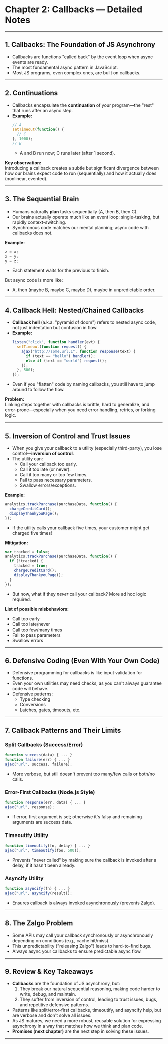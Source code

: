 # Chapter 2: Callbacks — Detailed Notes

---

## 1. Callbacks: The Foundation of JS Asynchrony

- Callbacks are functions "called back" by the event loop when async events are ready.
- The most fundamental async pattern in JavaScript.
- Most JS programs, even complex ones, are built on callbacks.

---

## 2. Continuations

- Callbacks encapsulate the **continuation** of your program—the "rest" that runs after an async step.
- **Example:**
  ```js
  // A
  setTimeout(function() {
    // C
  }, 1000);
  // B
  ```
  - A and B run now; C runs later (after 1 second).

**Key observation:**  
Introducing a callback creates a subtle but significant divergence between how our brains expect code to run (sequentially) and how it actually does (nonlinear, evented).

---

## 3. The Sequential Brain

- Humans naturally **plan** tasks sequentially (A, then B, then C).
- Our brains actually operate much like an event loop: single-tasking, but rapidly context-switching.
- Synchronous code matches our mental planning; async code with callbacks does not.

**Example:**
```js
z = x;
x = y;
y = z;
```
- Each statement waits for the previous to finish.

But async code is more like:
- A, then (maybe B, maybe C, maybe D), maybe in unpredictable order.

---

## 4. Callback Hell: Nested/Chained Callbacks

- **Callback hell** (a.k.a. "pyramid of doom") refers to nested async code, not just indentation but confusion in flow.
- **Example:**
  ```js
  listen("click", function handler(evt) {
    setTimeout(function request() {
      ajax("http://some.url.1", function response(text) {
        if (text == "hello") handler();
        else if (text == "world") request();
      });
    }, 500);
  });
  ```
- Even if you "flatten" code by naming callbacks, you still have to jump around to follow the flow.

**Problem:**  
Linking steps together with callbacks is brittle, hard to generalize, and error-prone—especially when you need error handling, retries, or forking logic.

---

## 5. Inversion of Control and Trust Issues

- When you give your callback to a utility (especially third-party), you lose control—**inversion of control**.
- The utility can:
  - Call your callback too early.
  - Call it too late (or never).
  - Call it too many or too few times.
  - Fail to pass necessary parameters.
  - Swallow errors/exceptions.

**Example:**
```js
analytics.trackPurchase(purchaseData, function() {
  chargeCreditCard();
  displayThankyouPage();
});
```
- If the utility calls your callback five times, your customer might get charged five times!

**Mitigation:**
```js
var tracked = false;
analytics.trackPurchase(purchaseData, function() {
  if (!tracked) {
    tracked = true;
    chargeCreditCard();
    displayThankyouPage();
  }
});
```
- But now, what if they *never* call your callback? More ad hoc logic required.

**List of possible misbehaviors:**
- Call too early
- Call too late/never
- Call too few/many times
- Fail to pass parameters
- Swallow errors

---

## 6. Defensive Coding (Even With Your Own Code)

- Defensive programming for callbacks is like input validation for functions.
- Even your own utilities may need checks, as you can't always guarantee code will behave.
- Defensive patterns:
  - Type checking
  - Conversions
  - Latches, gates, timeouts, etc.

---

## 7. Callback Patterns and Their Limits

### Split Callbacks (Success/Error)
```js
function success(data) { ... }
function failure(err) { ... }
ajax("url", success, failure);
```
- More verbose, but still doesn't prevent too many/few calls or both/no calls.

### Error-First Callbacks (Node.js Style)
```js
function response(err, data) { ... }
ajax("url", response);
```
- If error, first argument is set; otherwise it's falsy and remaining arguments are success data.

### Timeoutify Utility
```js
function timeoutify(fn, delay) { ... }
ajax("url", timeoutify(foo, 500));
```
- Prevents "never called" by making sure the callback is invoked after a delay, if it hasn't been already.

### Asyncify Utility
```js
function asyncify(fn) { ... }
ajax("url", asyncify(result));
```
- Ensures callback is always invoked asynchronously (prevents Zalgo).

---

## 8. The Zalgo Problem

- Some APIs may call your callback synchronously or asynchronously depending on conditions (e.g., cache hit/miss).
- This unpredictability ("releasing Zalgo") leads to hard-to-find bugs.
- Always async your callbacks to ensure predictable async flow.

---

## 9. Review & Key Takeaways

- **Callbacks** are the foundation of JS asynchrony, but:
  1. They break our natural sequential reasoning, making code harder to write, debug, and maintain.
  2. They suffer from inversion of control, leading to trust issues, bugs, and repetitive defensive patterns.
- Patterns like split/error-first callbacks, timeoutify, and asyncify help, but are verbose and don't solve all issues.
- As JS matures, we need a more robust, reusable solution for expressing asynchrony in a way that matches how we think and plan code.
- **Promises (next chapter)** are the next step in solving these issues.

---
